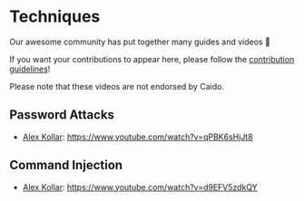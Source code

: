 # Techniques

Our awesome community has put together many guides and videos 🎉

If you want your contributions to appear here, please follow the [contribution guidelines](../contributions/documentation.md)!

Please note that these videos are not endorsed by Caido.

## Password Attacks

- [Alex Kollar](https://twitter.com/ssgcythes): https://www.youtube.com/watch?v=qPBK6sHjJt8

## Command Injection

- [Alex Kollar](https://twitter.com/ssgcythes): https://www.youtube.com/watch?v=d9EFV5zdkQY
